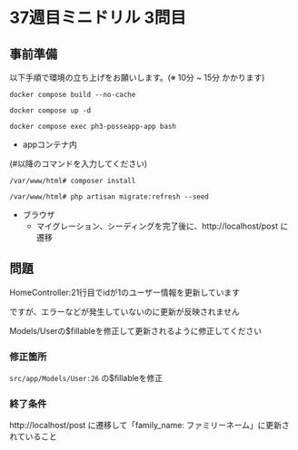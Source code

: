 # 37週目ミニドリル 3問目

## 事前準備

以下手順で環境の立ち上げをお願いします。(※ 10分 ~ 15分 かかります)

`docker compose build --no-cache`

`docker compose up -d`

`docker compose exec ph3-posseapp-app bash`

- appコンテナ内

(#以降のコマンドを入力してください)

`/var/www/html# composer install`

`/var/www/html# php artisan migrate:refresh --seed`

- ブラウザ
  - マイグレーション、シーディングを完了後に、http://localhost/post に遷移

## 問題

HomeController:21行目でidが1のユーザー情報を更新しています

ですが、エラーなどが発生していないのに更新が反映されません

Models/Userの$fillableを修正して更新されるように修正してください

### 修正箇所

`src/app/Models/User:26` の$fillableを修正

### 終了条件

http://localhost/post に遷移して「family_name: ファミリーネーム」に更新されていること
